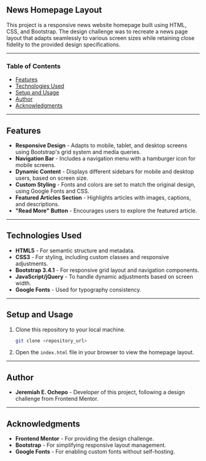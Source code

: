 ## News Homepage Layout

This project is a responsive news website homepage built using HTML, CSS, and Bootstrap. The design challenge was to recreate a news page layout that adapts seamlessly to various screen sizes while retaining close fidelity to the provided design specifications.

---

### Table of Contents
- [Features](#features)
- [Technologies Used](#technologies-used)
- [Setup and Usage](#setup-and-usage)
- [Author](#author)
- [Acknowledgments](#acknowledgments)

---

## Features
* **Responsive Design** - Adapts to mobile, tablet, and desktop screens using Bootstrap's grid system and media queries.
* **Navigation Bar** - Includes a navigation menu with a hamburger icon for mobile screens.
* **Dynamic Content** - Displays different sidebars for mobile and desktop users, based on screen size.
* **Custom Styling** - Fonts and colors are set to match the original design, using Google Fonts and CSS.
* **Featured Articles Section** - Highlights articles with images, captions, and descriptions.
* **"Read More" Button** - Encourages users to explore the featured article.

---

## Technologies Used
* **HTML5** - For semantic structure and metadata.
* **CSS3** - For styling, including custom classes and responsive adjustments.
* **Bootstrap 3.4.1** - For responsive grid layout and navigation components.
* **JavaScript/jQuery** - To handle dynamic adjustments based on screen width.
* **Google Fonts** - Used for typography consistency.

---

## Setup and Usage
1. Clone this repository to your local machine.
    ```bash
    git clone <repository_url>
    ```
2. Open the `index.html` file in your browser to view the homepage layout.

---

## Author
* **Jeremiah E. Ochepo** - Developer of this project, following a design challenge from Frontend Mentor.

---

## Acknowledgments
* **Frontend Mentor** - For providing the design challenge.
* **Bootstrap** - For simplifying responsive layout management.
* **Google Fonts** - For enabling custom fonts without self-hosting.
